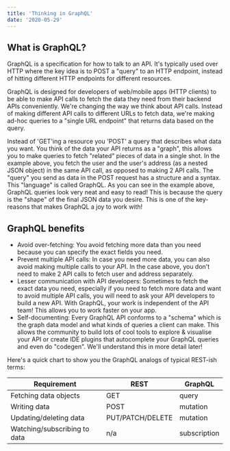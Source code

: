 ```yaml
---
title: 'Thinking in GraphQL'
date: '2020-05-29'
---
```


## What is GraphQL?
GraphQL is a specification for how to talk to an API. It's typically used over HTTP where the key idea is to POST a "query" to an HTTP endpoint, instead of hitting different HTTP endpoints for different resources.

GraphQL is designed for developers of web/mobile apps (HTTP clients) to be able to make API calls to fetch the data they need from their backend APIs conveniently.
We're changing the way we think about API calls. Instead of making different API calls to different URLs to fetch data, we're making ad-hoc queries to a "single URL endpoint" that returns data based on the query.

Instead of 'GET'ing a resource you 'POST' a query that describes what data you want.
You think of the data your API returns as a "graph", this allows you to make queries to fetch "related" pieces of data in a single shot. In the example above, you fetch the user and the user's address (as a nested JSON object) in the same API call, as opposed to making 2 API calls.
The "query" you send as data in the POST request has a structure and a syntax. This "language" is called GraphQL.
As you can see in the example above, GraphQL queries look very neat and easy to read! This is because the query is the "shape" of the final JSON data you desire. This is one of the key-reasons that makes GraphQL a joy to work with!

## GraphQL benefits
* Avoid over-fetching: You avoid fetching more data than you need because you can specify the exact fields you need.
* Prevent multiple API calls: In case you need more data, you can also avoid making multiple calls to your API. In the case above, you don't need to make 2 API calls to fetch user and address separately.
* Lesser communication with API developers: Sometimes to fetch the exact data you need, especially if you need to fetch more data and want to avoid multiple API calls, you will need to ask your API developers to build a new API. With GraphQL, your work is independent of the API team! This allows you to work faster on your app.
* Self-documenting: Every GraphQL API conforms to a "schema" which is the graph data model and what kinds of queries a client can make. This allows the community to build lots of cool tools to explore & visualise your API or create IDE plugins that autocomplete your GraphQL queries and even do "codegen". We'll understand this in more detail later!

Here's a quick chart to show you the GraphQL analogs of typical REST-ish terms:

|Requirement	| REST	| GraphQL |
| ---------     | ---   | ---     |
|Fetching data objects	|GET	  |query|
|Writing data	|POST	|mutation|
|Updating/deleting data	|PUT/PATCH/DELETE	|mutation|
|Watching/subscribing to data| n/a	|subscription|